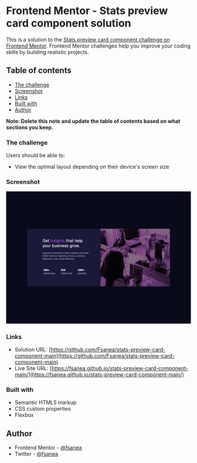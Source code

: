 # Frontend Mentor - Stats preview card component solution

This is a solution to the [Stats preview card component challenge on Frontend Mentor](https://www.frontendmentor.io/challenges/stats-preview-card-component-8JqbgoU62). Frontend Mentor challenges help you improve your coding skills by building realistic projects. 

## Table of contents


  - [The challenge](#the-challenge)
  - [Screenshot](#screenshot)
  - [Links](#links)
  - [Built with](#built-with)
- [Author](#author)


**Note: Delete this note and update the table of contents based on what sections you keep.**


### The challenge

Users should be able to:

- View the optimal layout depending on their device's screen size

### Screenshot

![](./screenshot.png)



### Links

- Solution URL: [https://github.com/Fsanea/stats-preview-card-component-main](https://github.com/Fsanea/stats-preview-card-component-main)
- Live Site URL: [https://fsanea.github.io/stats-preview-card-component-main/](https://fsanea.github.io/stats-preview-card-component-main/)



### Built with

- Semantic HTML5 markup
- CSS custom properties
- Flexbox




## Author


- Frontend Mentor - [@fsanea](https://www.frontendmentor.io/profile/fsanea)
- Twitter - [@fsanea](https://www.twitter.com/fsanea)




